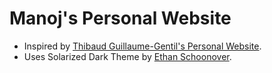 Manoj's Personal Website
================================
- Inspired by [Thibaud Guillaume-Gentil's Personal Website](http://thibaud.gg/).
- Uses Solarized Dark Theme by [Ethan Schoonover](http://ethanschoonover.com).
